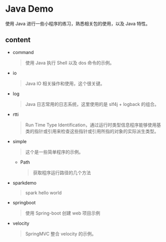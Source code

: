 # Java Demo

使用 Java 进行一些小程序的练习，熟悉相关包的使用，以及 Java 特性。

## content

- command
  > 使用 Java 执行 Shell 以及 dos 命令的示例。

- io
  > Java IO 相关操作和使用，这个很关键。

- log
  > Java 日志常用的日志系统，这里使用的是 slf4j + logback 的组合。

- rtti
  > Run Time Type Identification，通过运行时类型信息程序能够使用基类的指针或引用来检查这些指针或引用所指的对象的实际派生类型。

- simple
  > 这个是一些简单程序的示例。

  - Path

    > 获取程序运行路径的几个方法

- sparkdemo
  > spark hello world

- springboot
  > 使用 Spring-boot 创建 web 项目示例

- velocity
  > SpringMVC 整合 velocity 的示例。

